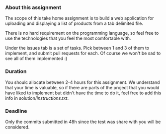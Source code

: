 ### About this assignment
The scope of this take home assignment is to build a web application for uploading and displaying a list of products from a tab delimited file. 

There is no hard requirement on the programming language, so feel free to use the technologies that you feel the most comfortable with.

Under the issues tab is a set of tasks.  Pick between 1 and 3 of them to implement, and submit pull requests for each. Of course we won't be sad to see all of them implemented :)  


### Duration

You shoulc allocate between 2-4 hours for this assignment. We understand that your time is valuable, so if there are parts of the project that you would have liked to implement but didn't have the time to do it, feel free to add this info in solution/_instructions.txt_.

### Deadline
Only the commits submitted in 48h since the test was share with you will be considered.


